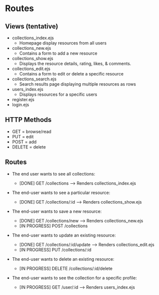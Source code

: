 # Routes

## Views (tentative)

- collections_index.ejs
  - Homepage display resources from all users
- collections_new.ejs
  - Contains a form to add a new resource
- collections_show.ejs
  - Displays the resource details, rating, likes, & comments.
- collections_edit.ejs
  - Contains a form to edit or delete a specific resource
- collections_search.ejs
  - Search results page displaying multiple resources as rows
- users_index.ejs
  - Displays resources for a specific users
- register.ejs
- login.ejs

## HTTP Methods
- GET = browse/read
- PUT = edit
- POST = add
- DELETE = delete

## Routes

* The end user wants to see all collections:
  * [DONE] GET /collections  -->  Renders collections_index.ejs

* The end-user wants to see a particular resource:
  * [DONE] GET /collections/:id  -->  Renders collections_show.ejs

* The end-user wants to save a new resource:
  * [DONE] GET /collections/new  -->  Renders collections_new.ejs
  * [IN PROGRESS] POST /collections

* The end-user wants to update an existing resource:
  * [DONE] GET /collections/:id/update  -->  Renders collections_edit.ejs
  * [IN PROGRESS] PUT /collections/:id

* The end-user wants to delete an existing resource:
  * [IN PROGRESS] DELETE /collections/:id/delete

* The end-user wants to see the collection for a specific profile:
  * [IN PROGRESS] GET /user/:id  -->  Renders users_index.ejs
